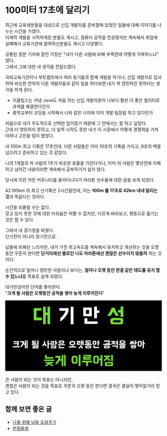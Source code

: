 # 100미터 17초에 달리기
  
최근에 교육생분들을 대상으로 신입 개발자를 준비할때 있었던 일들에 대해 이야기를 나누는 시간을 가졌다.  
이제막 개발을 시작하게된 분들도 계시고, 컴퓨터 공학을 전공했지만 계속해서 취업에 실패해서 교육기관에 참여하신분들도 계시고 다양했다.  

공통된 질문 기저에 깔린 걱정은 "내가 다른 사람에 비해 부족한데 어떻게 극복하느냐" 였다.  
그래서 그에 대한 내 생각을 전달드렸다.

국비교육기관이나 부트캠프에서 여러 동기들과 함께 개발을 하거나, 신입 개발자로 입사하여 비슷한 연차의 다른 개발자들과 같이 일을 하다보면 내가 썩 영민하진 못하다는 생각을 하게 된다.  
  
- 이클립스는 커녕 Java도 처음 하는 신입 개발자분이 나보다 훨씬 더 좋은 퀄리티로 과제를 해결한다던가
- 중학교부터 코딩을 시작해서 나와 같은 나이에 이미 개발 팀장을 하고 있다던가

처음으로 내가 주도적으로 선택한 업이였기 때문에 그 안에서는 잘 하고 싶었다.  
근데 더 영민하지 못하고, 더 일찍 시작도 못한 내가 이 시장에서 어떻게 경쟁력을 가져야하나 고민을 많이 했었다.  
  
내 100m 최고 기록은 17초인데, 다른 사람들은 이미 10초의 기록을 가지고, 9초의 벽을 넘으려고 준비하고 있는 것 같았다.  
  
나의 1개월과 저 사람의 1주가 비슷한 효율을 가진다거나, 이미 저 사람은 몇년전에 이해하고 넘어간 내용이라면 계속해서 공부하기가 쉽지 않다.  

당시에 이런 저런 커뮤니티를 돌아다니다가 마라톤 선수들에 대한 글을 보게 되었다.  
  
42.195km 의 최고 신기록은 2시간즘인데, 이는 **100m 를 17초로 42km 내내 달리는 것**과 똑같다는 것이다.    
  
시간을 되돌릴 수는 없다.  
갖고 있지 못한 것에 대한 아쉬움은 어쩔 수 없지만, 다르게 바라보고, 행동으로 옮기는 것은 할 수 있다.  
  
그래서 내 경기장을 바꿨다.  
단기전이 아니라 장기전으로.  
  
남들에 비해선 느리지만, 내가 가진 최고속도를 계속해서 유지하고 개선하는 것을 오랫동안 꾸준히 한다면 **단거리에선 별로인 나도 마라톤에선 괜찮은 선수이지 않을까** 하는 것이다.  
  
순간적으로 얼마나 영민한 사람이냐 보다는, **얼마나 오랫 동안 한결 같은 태도를 유지 할 수 있느냐**를 목표로 삼게 되었다.  
  

대기만성이란 단어를 좋아한다.  
"**크게 될 사람은 오랫동안 공적을 쌓아 늦게 이루어진다**"

![end](./images/end.png)

큰 사람이 되는 것이 목표는 아니지만,  
괜찮은 사람이 되는 것을 목표로 꾸준히 오랫 동안 한다면 결국은 결실이 맺어질거라 믿고 있다.
## 함께 보면 좋은 글

- [나를 위해 남을 도와주기](https://jojoldu.tistory.com/715)
- [한점돌파](https://jojoldu.tistory.com/453)